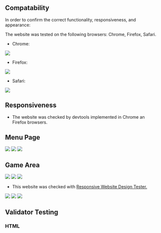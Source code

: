 ## Compatability 

In order to confirm the correct functionality, responsiveness, and appearance:

The website was tested on the following browsers: Chrome, Firefox, Safari.

- Chrome:

<img src="documentation/images/chrome.png">

- Firefox:

<img src="documentation/images/firefox.png">

- Safari: 

<img src="documentation/images/safari.png">

## Responsiveness 

- The website was checked by devtools implemented in Chrome an Firefox browsers.

## Menu Page

<img src="documentation/images/menu-area-dev1.png">
<img src="documentation/images/menu-area-dev2.png">
<img src="documentation/images/menu-area-dev3.png">

## Game Area

<img src="documentation/images/game-area-dev3.png">
<img src="documentation/images/game-area-dev2.png">
<img src="documentation/images/game-area-dev1.png">

- This website was checked with [Responsive Website Design Tester.](https://responsivedesignchecker.com/checker.php?url=https%3A%2F%2Fkelseyjaneadams.github.io%2Frock-paper-scissors%2F&width=1400&height=700)

<img src="documentation/images/responsive-test.png">
<img src="documentation/images/responisve-test2.png">
<img src="documentation/images/responsive-test3.png">

## Validator Testing
### HTML




